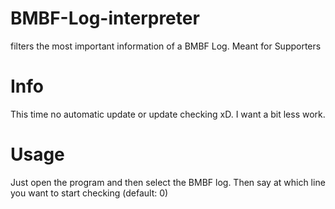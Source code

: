 # BMBF-Log-interpreter
filters the most important information of a BMBF Log. Meant for Supporters
# Info
This time no automatic update or update checking xD. I want a bit less work.
# Usage
Just open the program and then select the BMBF log. Then say at which line you want to start checking (default: 0)
